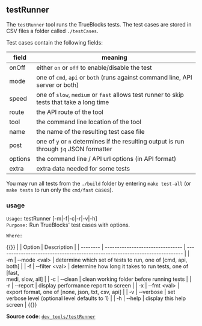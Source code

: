 ## testRunner

The `testRunner` tool runs the TrueBlocks tests. The test cases are stored in CSV files a folder called `./testCases`.

Test cases contain the following fields:

| field   | meaning                                                                                  |
| ------- | ---------------------------------------------------------------------------------------- |
| onOff   | either `on` or `off` to enable/disable the test                                          |
| mode    | one of `cmd`, `api` or `both` (runs against command line, API server or both)            |
| speed   | one of `slow`, `medium` or `fast` allows test runner to skip tests that take a long time |
| route   | the API route of the tool                                                                |
| tool    | the command line location of the tool                                                    |
| name    | the name of the resulting test case file                                                 |
| post    | one of `y` or `n` determines if the resulting output is run through `jq` JSON formatter  |
| options | the command line / API url options (in API format)                                       |
| extra   | extra data needed for some tests                                                         |

You may run all tests from the `./build` folder by entering `make test-all` (or `make tests` to run only the `cmd/fast` cases).

### usage

`Usage:`    testRunner [-m|-f|-c|-r|-v|-h]  
`Purpose:`  Run TrueBlocks' test cases with options.

`Where:`

{{<td>}}
|          | Option                           | Description                                                                  |
| -------- | -------------------------------- | ---------------------------------------------------------------------------- |
| &#8208;m | &#8208;&#8208;mode &lt;val&gt;   | determine which set of tests to run, one of [cmd, api,<br/>both]             |
| &#8208;f | &#8208;&#8208;filter &lt;val&gt; | determine how long it takes to run tests, one of [fast,<br/>medi, slow, all] |
| &#8208;c | &#8208;&#8208;clean              | clean working folder before running tests                                    |
| &#8208;r | &#8208;&#8208;report             | display performance report to screen                                         |
| &#8208;x | &#8208;&#8208;fmt &lt;val&gt;    | export format, one of [none, json, txt, csv, api]                            |
| &#8208;v | &#8208;&#8208;verbose            | set verbose level (optional level defaults to 1)                             |
| &#8208;h | &#8208;&#8208;help               | display this help screen                                                     |
{{</td>}}

**Source code**: [`dev_tools/testRunner`](https://github.com/TrueBlocks/trueblocks-core/tree/master/src/dev_tools/testRunner)

